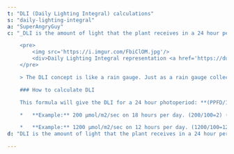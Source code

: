 ```yaml
---
t: "DLI (Daily Lighting Integral) calculations"
s: "daily-lighting-integral"
a: "SuperAngryGuy"
c: "_DLI is the amount of light that the plant receives in a 24 hour period._ The unit of measurement is mol/m2/day or 'moles per square meter per day'. This usually only counts the top light, and intracanopy or side lighting can greatly increase these numbers. DLI does not take in to account that as the intensity of the light increases in PPFD that the photosynthetic efficiency of the plant decreases.

    <pre>
        <img src='https://i.imgur.com/FbiClOM.jpg'/>
        <div>Daily Lighting Integral representation <a href='https://dutchlightinginnovations.com/blog/daily-light-integral/'>(source)</a></div>
    </pre>

    > The DLI concept is like a rain gauge. Just as a rain gauge collects the total rain in a particular location over a period of time, so **DLI measures the total amount of PAR received in a day**. Growers can use light meters to measure the number of light photons that accumulate in a square meter over a 24-hour period. DLI is an important variable to measure because _it influences plant growth, development, yield, and quality_. For example, DLI can influence the root and shoot growth of seedlings and cuttings, plant quality (such as branching, flower number and stem thickness), and timing. Torres, Ariana and Lopez, Roberto. [Measuring Daily Light Integral in a Greenhouse.](https://www.extension.purdue.edu/extmedia/HO/HO-238-W.pdf) Purdue University

    ### How to calculate DLI

    This formula will give the DLI for a 24 hour photoperiod: **(PPFD/100) * 8.6**. Following this logic you can multiply the result with the percentage of light on time per day: the formula will be **((PPFD/100) * 8.6) * (% hours on per 24 hours)**. As a reference, there is a Standford study that determined that lettuce does best at around a DLI of 17 or 17 moles of photons per square meter per day.

    *   **Example:** 200 µmol/m2/sec on 18 hours per day. (200/100=2) (2 * 8.6=17.2) (17.2 * 0.75=12.9 mol/m2/day)

    *   **Example:** 1200 µmol/m2/sec on 12 hours per day. (1200/100=12) (12 * 8.6=103.2) (103.2 * 0.50=51.6 mol/m2/day)"
d: "DLI is the amount of light that the plant receives in a 24 hour period._ The unit of measurement is mol/m2/day or 'moles per square meter per day'. This usually only counts the top light, and intracanopy or side lighting can greatly increase these numbers."

---
```


